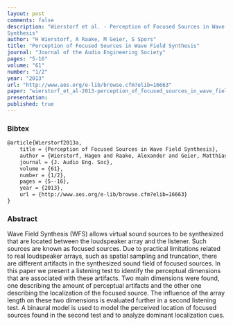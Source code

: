 ```yaml
---
layout: post
comments: false
description: "Wierstorf et al. - Perception of Focused Sources in Wave Field
Synthesis"
author: "H Wierstorf, A Raake, M Geier, S Spors"
title: "Perception of Focused Sources in Wave Field Synthesis"
journal: "Journal of the Audio Engineering Society"
pages: "5-16"
volume: "61"
number: "1/2"
year: "2013"
url: "http://www.aes.org/e-lib/browse.cfm?elib=16663"
paper: "wierstorf_et_al-2013-perception_of_focused_sources_in_wave_field_synthesis.pdf"
presentation: 
published: true
---
```


### Bibtex

```latex
@article{Wierstorf2013a,
	title = {Perception of Focused Sources in Wave Field Synthesis},
    author = {Wierstorf, Hagen and Raake, Alexander and Geier, Matthias and Spors, Sascha},
    journal = {J. Audio Eng. Soc},
    volume = {61},
    number = {1/2},
    pages = {5--16},
    year = {2013},
    url = {http://www.aes.org/e-lib/browse.cfm?elib=16663}
}
```

### Abstract

Wave Field Synthesis (WFS) allows virtual sound sources to be synthesized that
are located between the loudspeaker array and the listener. Such sources are
known as focused sources.  Due to practical limitations related to real
loudspeaker arrays, such as spatial sampling and truncation, there are different
artifacts in the synthesized sound field of focused sources. In this paper we
present a listening test to identify the perceptual dimensions that are
associated with these artifacts. Two main dimensions were found, one describing
the amount of perceptual artifacts and the other one describing the localization
of the focused source.  The influence of the array length on these two
dimensions is evaluated further in a second listening test. A binaural model is
used to model the perceived location of focused sources found in the second test
and to analyze dominant localization cues.
